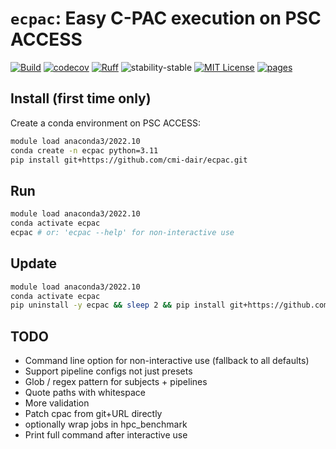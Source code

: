 # `ecpac`: Easy C-PAC execution on PSC ACCESS

[![Build](https://github.com/cmi-dair/ecpac/actions/workflows/test.yaml/badge.svg?branch=main)](https://github.com/cmi-dair/ecpac/actions/workflows/test.yaml?query=branch%3Amain)
[![codecov](https://codecov.io/gh/cmi-dair/ecpac/branch/main/graph/badge.svg?token=22HWWFWPW5)](https://codecov.io/gh/cmi-dair/ecpac)
[![Ruff](https://img.shields.io/endpoint?url=https://raw.githubusercontent.com/astral-sh/ruff/main/assets/badge/v2.json)](https://github.com/astral-sh/ruff)
![stability-stable](https://img.shields.io/badge/stability-stable-green.svg)
[![MIT License](https://img.shields.io/badge/license-MIT-blue.svg)](https://github.com/cmi-dair/ecpac/blob/main/LICENSE)
[![pages](https://img.shields.io/badge/api-docs-blue)](https://cmi-dair.github.io/ecpac)

## Install (first time only)

Create a conda environment on PSC ACCESS:

```sh
module load anaconda3/2022.10
conda create -n ecpac python=3.11
pip install git+https://github.com/cmi-dair/ecpac.git
```

## Run

```sh
module load anaconda3/2022.10
conda activate ecpac
ecpac # or: 'ecpac --help' for non-interactive use
```

## Update

```sh
module load anaconda3/2022.10
conda activate ecpac
pip uninstall -y ecpac && sleep 2 && pip install git+https://github.com/cmi-dair/ecpac.git
```

## TODO

- Command line option for non-interactive use (fallback to all defaults)
- Support pipeline configs not just presets
- Glob / regex pattern for subjects + pipelines
- Quote paths with whitespace
- More validation
- Patch cpac from git+URL directly
- optionally wrap jobs in hpc_benchmark
- Print full command after interactive use

